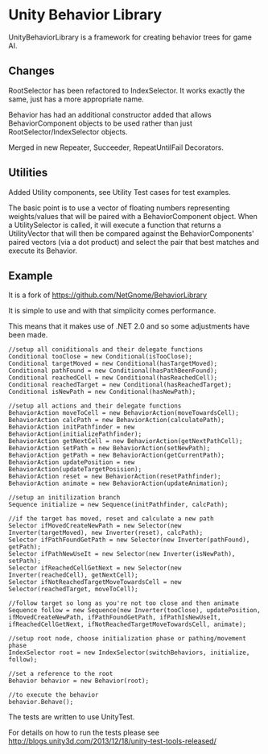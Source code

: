 Unity Behavior Library
================

UnityBehaviorLibrary is a framework for creating behavior trees for game AI. 

Changes
-------

RootSelector has been refactored to IndexSelector. It works exactly the same, just has a more appropriate name.

Behavior has had an additional constructor added that allows BehaviorComponent objects to be used rather than just RootSelector/IndexSelector objects.

Merged in new Repeater, Succeeder, RepeatUntilFail Decorators.


Utilities
---------

Added Utility components, see Utility Test cases for test examples.

The basic point is to use a vector of floating numbers representing weights/values that will be paired with a BehaviorComponent object. When a UtilitySelector is called, it will execute a function that returns a UtilityVector that will then be compared against the BehaviorComponents' paired vectors (via a dot product) and select the pair that best matches and execute its Behavior. 


Example
-------

It is a fork of https://github.com/NetGnome/BehaviorLibrary

It is simple to use and with that simplicity comes performance.

This means that it makes use of .NET 2.0 and so some adjustments have been made.

	//setup all coniditionals and their delegate functions
	Conditional tooClose = new Conditional(isTooClose);
	Conditional targetMoved = new Conditional(hasTargetMoved);
	Conditional pathFound = new Conditional(hasPathBeenFound);
	Conditional reachedCell = new Conditional(hasReachedCell);
	Conditional reachedTarget = new Conditional(hasReachedTarget);
	Conditional isNewPath = new Conditional(hasNewPath);

	//setup all actions and their delegate functions
	BehaviorAction moveToCell = new BehaviorAction(moveTowardsCell);
	BehaviorAction calcPath = new BehaviorAction(calculatePath);
	BehaviorAction initPathfinder = new BehaviorAction(initializePathfinder);
	BehaviorAction getNextCell = new BehaviorAction(getNextPathCell);
	BehaviorAction setPath = new BehaviorAction(setNewPath);
	BehaviorAction getPath = new BehaviorAction(getCurrentPath);
	BehaviorAction updatePosition = new BehaviorAction(updateTargetPosision);
	BehaviorAction reset = new BehaviorAction(resetPathfinder);
	BehaviorAction animate = new BehaviorAction(updateAnimation);

	//setup an initilization branch
	Sequence initialize = new Sequence(initPathfinder, calcPath);

	//if the target has moved, reset and calculate a new path
	Selector ifMovedCreateNewPath = new Selector(new Inverter(targetMoved), new Inverter(reset), calcPath);
	Selector ifPathFoundGetPath = new Selector(new Inverter(pathFound), getPath);
	Selector ifPathNewUseIt = new Selector(new Inverter(isNewPath), setPath);
	Selector ifReachedCellGetNext = new Selector(new Inverter(reachedCell), getNextCell);
	Selector ifNotReachedTargetMoveTowardsCell = new Selector(reachedTarget, moveToCell);

	//follow target so long as you're not too close and then animate
	Sequence follow = new Sequence(new Inverter(tooClose), updatePosition, ifMovedCreateNewPath, ifPathFoundGetPath, ifPathIsNewUseIt, ifReachedCellGetNext, ifNotReachedTargetMoveTowardsCell, animate);

	//setup root node, choose initialization phase or pathing/movement phase
	IndexSelector root = new IndexSelector(switchBehaviors, initialize, follow);

	//set a reference to the root
	Behavior behavior = new Behavior(root);
	
	//to execute the behavior
	behavior.Behave();
		
The tests are written to use UnityTest.

For details on how to run the tests please see http://blogs.unity3d.com/2013/12/18/unity-test-tools-released/
